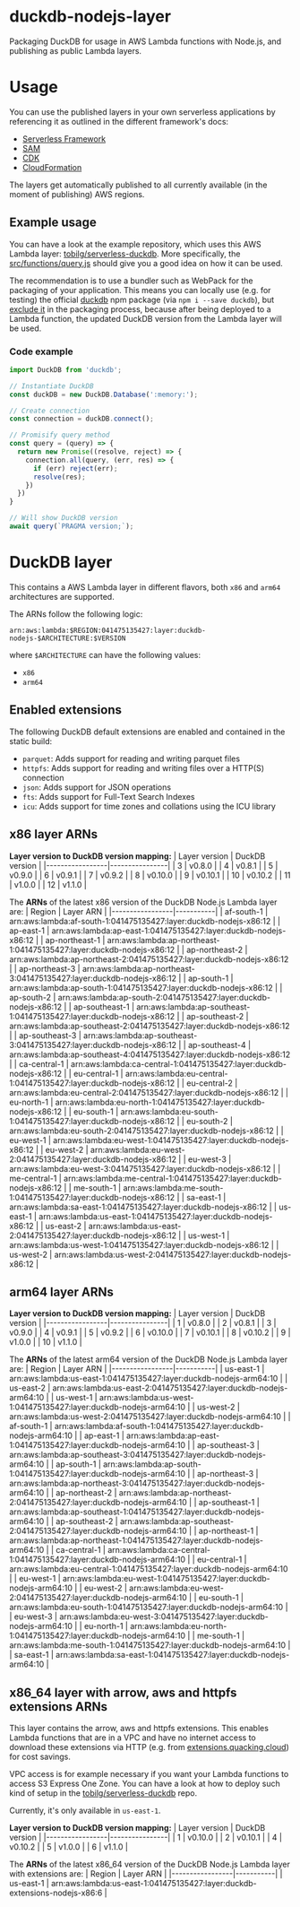 # duckdb-nodejs-layer
Packaging DuckDB for usage in AWS Lambda functions with Node.js, and publishing as public Lambda layers.

# Usage
You can use the published layers in your own serverless applications by referencing it as outlined in the different framework's docs:

* [Serverless Framework](https://www.serverless.com/framework/docs/providers/aws/guide/serverless.yml/#functions)
* [SAM](https://aws.amazon.com/blogs/compute/working-with-aws-lambda-and-lambda-layers-in-aws-sam/)
* [CDK](https://docs.aws.amazon.com/cdk/api/v1/docs/aws-lambda-readme.html#layers)
* [CloudFormation](https://docs.aws.amazon.com/AWSCloudFormation/latest/UserGuide/aws-resource-lambda-function.html#cfn-lambda-function-layers)

The layers get automatically published to all currently available (in the moment of publishing) AWS regions.

## Example usage
You can have a look at the example repository, which uses this AWS Lambda layer: [tobilg/serverless-duckdb](https://github.com/tobilg/serverless-duckdb). More specifically, the [src/functions/query.js](https://github.com/tobilg/serverless-duckdb/blob/main/src/functions/query.js) should give you a good idea on how it can be used.

The recommendation is to use a bundler such as WebPack for the packaging of your application. This means you can locally use (e.g. for testing) the official [duckdb](https://www.npmjs.com/package/duckdb) npm package (via `npm i --save duckdb`), but [exclude it](https://github.com/tobilg/serverless-duckdb/blob/main/webpack.config.serverless.js#L27) in the packaging process, because after being deployed to a Lambda function, the updated DuckDB version from the Lambda layer will be used.

### Code example

```javascript
import DuckDB from 'duckdb';

// Instantiate DuckDB
const duckDB = new DuckDB.Database(':memory:');

// Create connection
const connection = duckDB.connect();

// Promisify query method
const query = (query) => {
  return new Promise((resolve, reject) => {
    connection.all(query, (err, res) => {
      if (err) reject(err);
      resolve(res);
    })
  })
}

// Will show DuckDB version
await query(`PRAGMA version;`);
```

# DuckDB layer
This contains a AWS Lambda layer in different flavors, both `x86` and `arm64` architectures are supported.

The ARNs follow the following logic:
```text
arn:aws:lambda:$REGION:041475135427:layer:duckdb-nodejs-$ARCHITECTURE:$VERSION
```

where `$ARCHITECTURE` can have the following values:

* `x86`
* `arm64`

## Enabled extensions
The following DuckDB default extensions are enabled and contained in the static build:

* `parquet`: Adds support for reading and writing parquet files
* `httpfs`: Adds support for reading and writing files over a HTTP(S) connection
* `json`: Adds support for JSON operations
* `fts`: Adds support for Full-Text Search Indexes
* `icu`: Adds support for time zones and collations using the ICU library

## x86 layer ARNs

**Layer version to DuckDB version mapping:**
| Layer version   | DuckDB version |
|-----------------|----------------|
| 3               | v0.8.0         |
| 4               | v0.8.1         |
| 5               | v0.9.0         |
| 6               | v0.9.1         |
| 7               | v0.9.2         |
| 8               | v0.10.0        |
| 9               | v0.10.1        |
| 10              | v0.10.2        |
| 11              | v1.0.0         |
| 12              | v1.1.0         |

The **ARNs** of the latest x86 version of the DuckDB Node.js Lambda layer are:
| Region          | Layer ARN |
|-----------------|-----------|
| af-south-1 | arn:aws:lambda:af-south-1:041475135427:layer:duckdb-nodejs-x86:12 |
| ap-east-1 | arn:aws:lambda:ap-east-1:041475135427:layer:duckdb-nodejs-x86:12 |
| ap-northeast-1 | arn:aws:lambda:ap-northeast-1:041475135427:layer:duckdb-nodejs-x86:12 |
| ap-northeast-2 | arn:aws:lambda:ap-northeast-2:041475135427:layer:duckdb-nodejs-x86:12 |
| ap-northeast-3 | arn:aws:lambda:ap-northeast-3:041475135427:layer:duckdb-nodejs-x86:12 |
| ap-south-1 | arn:aws:lambda:ap-south-1:041475135427:layer:duckdb-nodejs-x86:12 |
| ap-south-2 | arn:aws:lambda:ap-south-2:041475135427:layer:duckdb-nodejs-x86:12 |
| ap-southeast-1 | arn:aws:lambda:ap-southeast-1:041475135427:layer:duckdb-nodejs-x86:12 |
| ap-southeast-2 | arn:aws:lambda:ap-southeast-2:041475135427:layer:duckdb-nodejs-x86:12 |
| ap-southeast-3 | arn:aws:lambda:ap-southeast-3:041475135427:layer:duckdb-nodejs-x86:12 |
| ap-southeast-4 | arn:aws:lambda:ap-southeast-4:041475135427:layer:duckdb-nodejs-x86:12 |
| ca-central-1 | arn:aws:lambda:ca-central-1:041475135427:layer:duckdb-nodejs-x86:12 |
| eu-central-1 | arn:aws:lambda:eu-central-1:041475135427:layer:duckdb-nodejs-x86:12 |
| eu-central-2 | arn:aws:lambda:eu-central-2:041475135427:layer:duckdb-nodejs-x86:12 |
| eu-north-1 | arn:aws:lambda:eu-north-1:041475135427:layer:duckdb-nodejs-x86:12 |
| eu-south-1 | arn:aws:lambda:eu-south-1:041475135427:layer:duckdb-nodejs-x86:12 |
| eu-south-2 | arn:aws:lambda:eu-south-2:041475135427:layer:duckdb-nodejs-x86:12 |
| eu-west-1 | arn:aws:lambda:eu-west-1:041475135427:layer:duckdb-nodejs-x86:12 |
| eu-west-2 | arn:aws:lambda:eu-west-2:041475135427:layer:duckdb-nodejs-x86:12 |
| eu-west-3 | arn:aws:lambda:eu-west-3:041475135427:layer:duckdb-nodejs-x86:12 |
| me-central-1 | arn:aws:lambda:me-central-1:041475135427:layer:duckdb-nodejs-x86:12 |
| me-south-1 | arn:aws:lambda:me-south-1:041475135427:layer:duckdb-nodejs-x86:12 |
| sa-east-1 | arn:aws:lambda:sa-east-1:041475135427:layer:duckdb-nodejs-x86:12 |
| us-east-1 | arn:aws:lambda:us-east-1:041475135427:layer:duckdb-nodejs-x86:12 |
| us-east-2 | arn:aws:lambda:us-east-2:041475135427:layer:duckdb-nodejs-x86:12 |
| us-west-1 | arn:aws:lambda:us-west-1:041475135427:layer:duckdb-nodejs-x86:12 |
| us-west-2 | arn:aws:lambda:us-west-2:041475135427:layer:duckdb-nodejs-x86:12 |

## arm64 layer ARNs

**Layer version to DuckDB version mapping:**
| Layer version   | DuckDB version |
|-----------------|----------------|
| 1               | v0.8.0         |
| 2               | v0.8.1         |
| 3               | v0.9.0         |
| 4               | v0.9.1         |
| 5               | v0.9.2         |
| 6               | v0.10.0        |
| 7               | v0.10.1        |
| 8               | v0.10.2        |
| 9               | v1.0.0         |
| 10              | v1.1.0         |

The **ARNs** of the latest arm64 version of the DuckDB Node.js Lambda layer are:
| Region          | Layer ARN |
|-----------------|-----------|
| us-east-1 | arn:aws:lambda:us-east-1:041475135427:layer:duckdb-nodejs-arm64:10 |
| us-east-2 | arn:aws:lambda:us-east-2:041475135427:layer:duckdb-nodejs-arm64:10 |
| us-west-1 | arn:aws:lambda:us-west-1:041475135427:layer:duckdb-nodejs-arm64:10 |
| us-west-2 | arn:aws:lambda:us-west-2:041475135427:layer:duckdb-nodejs-arm64:10 |
| af-south-1 | arn:aws:lambda:af-south-1:041475135427:layer:duckdb-nodejs-arm64:10 |
| ap-east-1 | arn:aws:lambda:ap-east-1:041475135427:layer:duckdb-nodejs-arm64:10 |
| ap-southeast-3 | arn:aws:lambda:ap-southeast-3:041475135427:layer:duckdb-nodejs-arm64:10 |
| ap-south-1 | arn:aws:lambda:ap-south-1:041475135427:layer:duckdb-nodejs-arm64:10 |
| ap-northeast-3 | arn:aws:lambda:ap-northeast-3:041475135427:layer:duckdb-nodejs-arm64:10 |
| ap-northeast-2 | arn:aws:lambda:ap-northeast-2:041475135427:layer:duckdb-nodejs-arm64:10 |
| ap-southeast-1 | arn:aws:lambda:ap-southeast-1:041475135427:layer:duckdb-nodejs-arm64:10 |
| ap-southeast-2 | arn:aws:lambda:ap-southeast-2:041475135427:layer:duckdb-nodejs-arm64:10 |
| ap-northeast-1 | arn:aws:lambda:ap-northeast-1:041475135427:layer:duckdb-nodejs-arm64:10 |
| ca-central-1 | arn:aws:lambda:ca-central-1:041475135427:layer:duckdb-nodejs-arm64:10 |
| eu-central-1 | arn:aws:lambda:eu-central-1:041475135427:layer:duckdb-nodejs-arm64:10 |
| eu-west-1 | arn:aws:lambda:eu-west-1:041475135427:layer:duckdb-nodejs-arm64:10 |
| eu-west-2 | arn:aws:lambda:eu-west-2:041475135427:layer:duckdb-nodejs-arm64:10 |
| eu-south-1 | arn:aws:lambda:eu-south-1:041475135427:layer:duckdb-nodejs-arm64:10 |
| eu-west-3 | arn:aws:lambda:eu-west-3:041475135427:layer:duckdb-nodejs-arm64:10 |
| eu-north-1 | arn:aws:lambda:eu-north-1:041475135427:layer:duckdb-nodejs-arm64:10 |
| me-south-1 | arn:aws:lambda:me-south-1:041475135427:layer:duckdb-nodejs-arm64:10 |
| sa-east-1 | arn:aws:lambda:sa-east-1:041475135427:layer:duckdb-nodejs-arm64:10 |


## x86_64 layer with arrow, aws and httpfs extensions ARNs
This layer contains the arrow, aws and httpfs extensions. This enables Lambda functions that are in a VPC and have no internet access to download these extensions via HTTP (e.g. from [extensions.quacking.cloud](https://extensions.quacking.cloud)) for cost savings.

VPC access is for example necessary if you want your Lambda functions to access S3 Express One Zone. You can have a look at how to deploy such kind of setup in the [tobilg/serverless-duckdb](https://github.com/tobilg/serverless-duckdb/blob/main/serverless.yml#L112-L147) repo.

Currently, it's only available in `us-east-1`.

**Layer version to DuckDB version mapping:**
| Layer version   | DuckDB version |
|-----------------|----------------|
| 1               | v0.10.0        |
| 2               | v0.10.1        |
| 4               | v0.10.2        |
| 5               | v1.0.0         |
| 6               | v1.1.0         |

The **ARNs** of the latest x86_64 version of the DuckDB Node.js Lambda layer with extensions are:
| Region          | Layer ARN |
|-----------------|-----------|
| us-east-1 | arn:aws:lambda:us-east-1:041475135427:layer:duckdb-extensions-nodejs-x86:6 |
